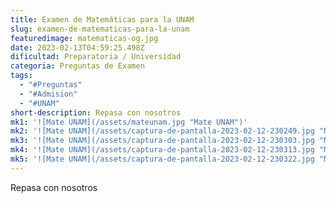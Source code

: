 ```yaml
---
title: Examen de Matemáticas para la UNAM
slug: examen-de-matematicas-para-la-unam
featuredimage: matematicas-og.jpg
date: 2023-02-13T04:59:25.498Z
dificultad: Preparatoria / Universidad
categoria: Preguntas de Examen
tags:
  - "#Preguntas"
  - "#Admision"
  - "#UNAM"
short-description: R﻿epasa con nosotros
mk1: '![Mate UNAM](/assets/mateunam.jpg "Mate UNAM")'
mk2: '![Mate UNAM](/assets/captura-de-pantalla-2023-02-12-230249.jpg "Mate UNAM")'
mk3: '![Mate UNAM](/assets/captura-de-pantalla-2023-02-12-230303.jpg "Mate UNAM")'
mk4: '![Mate UNAM](/assets/captura-de-pantalla-2023-02-12-230313.jpg "Mate UNAM")'
mk5: '![Mate UNAM](/assets/captura-de-pantalla-2023-02-12-230322.jpg "Mate UNAM")'
---
```

R﻿epasa con nosotros